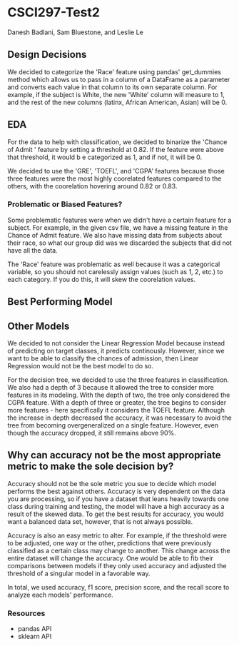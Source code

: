 # CSCI297-Test2

Danesh Badlani, Sam Bluestone, and Leslie Le

## Design Decisions

We decided to categorize the 'Race' feature using pandas' get_dummies method which allows us to pass in a column of a DataFrame as a parameter and converts each value  in that column to its own separate column. For example, if the subject is White, the new 'White' column will measure to 1, and the rest of the new columns (latinx, African American, Asian) will be 0.

## EDA

For the data to help with classification, we decided to binarize the 'Chance of Admit ' feature by setting a threshold at 0.82. If the feature were above that threshold, it would b e categorized as 1, and if not, it will be 0. 

We decided to use the 'GRE', 'TOEFL', and 'CGPA' features because those three features were the most highly coorelated features compared to the others, with the coorelation hovering around 0.82 or 0.83.

### Problematic or Biased Features?

Some problematic features were when we didn't have a certain feature for a subject. For example, in the given csv file, we have a missing feature in the Chance of Admit feature. We also have missing data from subjects about their race, so what our group did was we discarded the subjects that did not have all the data. 

The 'Race' feature was problematic as well because it was a categorical variable, so you should not carelessly assign values (such as 1, 2, etc.) to each category. If you do this, it will skew the coorelation values. 

## Best Performing Model

## Other Models

We decided to not consider the Linear Regression Model because instead of predicting on target classes, it predicts continously. However, since we want to be able to classify the chances of admission, then Linear Regression would not be the best model to do so.

For the decision tree, we decided to use the three features in classification. We also had a depth of 3 because it allowed the tree to consider more features in its modeling. With the depth of two, the tree only considered the CGPA feature. With a depth of three or greater, the tree begins to consider more features - here specifically it considers the TOEFL feature. Although the increase in depth decreased the accuracy, it was necessary to avoid the tree from becoming overgeneralized on a single feature. However, even though the accuracy dropped, it still remains above 90%.

## Why can accuracy not be the most appropriate metric to make the sole decision by?

Accuracy should not be the sole metric you sue to decide which model performs the best against others. Accuracy is very dependent on the data you are processing, so if you have a dataset that leans heavily towards one class during training and testing, the model will have a high accuracy as a result of the skewed data. To get the best  results for accuracy, you would want a balanced data set, however, that is not always possible. 

Accuracy is also an easy metric to alter. For example, if the threshold were to be  adjusted, one way or the other, predictions that were previously classified as a certain class may change to another. This change across the entire dataset will change the accuracy. One would be able to fib their comparisons between models if they only used accuracy and adjusted the threshold of a singular model in a favorable way.

In total, we used accuracy, f1 score, precision score, and the recall score to analyze each models' performance.

### Resources

* pandas API
* sklearn API
